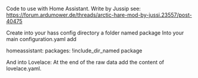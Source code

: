 Code to use with Home Assistant.
Write by Jussip see:
https://forum.ardumower.de/threads/arctic-hare-mod-by-jussi.23557/post-40475

Create into your hass config directory a folder named package
Into your main configuration.yaml add

homeassistant:
  packages: !include_dir_named package

And into Lovelace:
At the end of the raw data add the content of lovelace.yaml.
